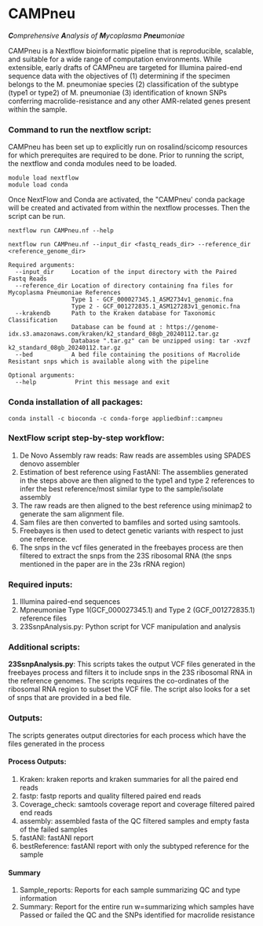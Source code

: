 # CAMPneu
***C**omprehensive **A**nalysis of **M**ycoplasma **Pneu**moniae*

CAMPneu is a Nextflow bioinformatic pipeline that is reproducible, scalable, and suitable for a wide range of computation environments. 
While extensible, early drafts of CAMPneu are targeted for Illumina paired-end sequence data with the objectives of 
(1) determining if the specimen belongs to the M. pneumoniae species
(2) classification of the subtype (type1 or type2) of M. pneumoniae
(3) identification of known SNPs conferring macrolide-resistance and any other AMR-related genes present within the sample.

### Command to run the nextflow script:

CAMPneu has been set up to explicitly run on rosalind/scicomp resources for which prerequites are required to be done. Prior to running the script, the nextflow and conda modules need to be loaded.

```
module load nextflow
module load conda
```

Once NextFlow and Conda are activated, the "CAMPneu' conda package will be created and activated from within the nextflow processes. Then the script can be run.

```
nextflow run CAMPneu.nf --help

nextflow run CAMPneu.nf --input_dir <fastq_reads_dir> --reference_dir <reference_genome_dir>

Required arguments:  
  --input_dir     Location of the input directory with the Paired Fastq Reads  
  --reference_dir Location of directory containing fna files for Mycoplasma Pneumoniae References 
                  Type 1 - GCF_000027345.1_ASM2734v1_genomic.fna
                  Type 2 - GCF_001272835.1_ASM127283v1_genomic.fna
  --krakendb      Path to the Kraken database for Taxonomic Classification 
                  Database can be found at : https://genome-idx.s3.amazonaws.com/kraken/k2_standard_08gb_20240112.tar.gz
                  Database ".tar.gz" can be unzipped using: tar -xvzf k2_standard_08gb_20240112.tar.gz
  --bed           A bed file containing the positions of Macrolide Resistant snps which is available along with the pipeline
              
Optional arguments:  
  --help           Print this message and exit
```

### Conda installation of all packages:
```
conda install -c bioconda -c conda-forge appliedbinf::campneu  
```

### NextFlow script step-by-step workflow:
1.	De Novo Assembly raw reads: Raw reads are assembles using SPADES denovo assembler
2.	Estimation of best reference using FastANI: The assemblies generated in the steps above are then aligned to the type1 and type 2 references to infer the best reference/most similar type to the sample/isolate assembly
3.	The raw reads are then aligned to the best reference using minimap2 to generate the sam alignment file. 
4.	Sam files are then converted to bamfiles and sorted using samtools.
5.	Freebayes is then used to detect genetic variants with respect to just one reference. 
6.	The snps in the vcf files generated in the freebayes process are then filtered to extract the snps from the 23S ribosomal RNA (the snps mentioned in the paper are in the 23s rRNA region)

### Required inputs: 
1. Illumina paired-end sequences
2. Mpneumoniae Type 1(GCF_000027345.1) and Type 2 (GCF_001272835.1) reference files
3. 23SsnpAnalysis.py: Python script for VCF manipulation and analysis 

### Additional scripts:
**23SsnpAnalysis.py**: This scripts takes the output VCF files generated in the freebayes process and filters it to include snps in the 23S ribosomal RNA in the reference genomes. The scripts requires the co-ordinates of the ribosomal RNA region to subset the VCF file. The script also looks for a set of snps that are provided in a bed file. 

### Outputs:
The scripts generates output directories for each process which have the files generated in the process

#### Process Outputs: 
1. Kraken: kraken reports and kraken summaries for all the paired end reads 
2. fastp: fastp reports and quality filtered paired end reads
3. Coverage_check: samtools coverage report and coverage filtered paired end reads
4. assembly: assembled fasta of the QC filtered samples and empty fasta of the failed samples
5. fastANI: fastANI report
6. bestReference: fastANI report with only the subtyped reference for the sample

#### Summary
1. Sample_reports: Reports for each sample summarizing QC and type information
2. Summary: Report for the entire run w=summarizing which samples have Passed or failed the QC and the SNPs identified for macrolide resistance

